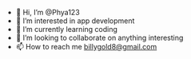 - 👋 Hi, I’m @Phya123
- 👀 I’m interested in app development 
- 🌱 I’m currently learning coding 
- 💞️ I’m looking to collaborate on anything interesting 
- 📫 How to reach me billygold8@gmail.com 

<!---
Phya123/Phya123 is a ✨ special ✨ repository because its `README.md` (this file) appears on your GitHub profile.
You can click the Preview link to take a look at your changes.
--->
